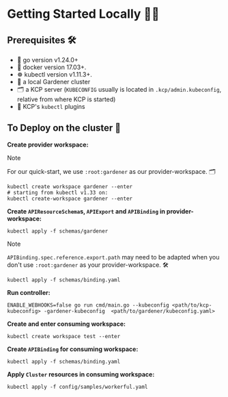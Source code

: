 # Getting Started Locally 🚀🌱

## Prerequisites 🛠️

- 🦦 go version v1.24.0+
- 🐳 docker version 17.03+.
- ☸️ kubectl version v1.11.3+.
- 🌻 a local Gardener cluster
- 🗂️ a KCP server (`KUBECONFIG` usually is located in `.kcp/admin.kubeconfig`, relative from where KCP is started)
- 🔌 KCP's `kubectl` plugins

## To Deploy on the cluster 🚢

**Create provider workspace:**
> [!NOTE]
> For our quick-start, we use `:root:gardener` as our provider-workspace. 🗂️
```shell
kubectl create workspace gardener --enter
# starting from kubectl v1.33 on:
kubectl create-workspace gardener --enter
```

**Create `APIResourceSchema`s, `APIExport` and `APIBinding` in provider-workspace:**
```shell
kubectl apply -f schemas/gardener
```

> [!NOTE]
> `APIBinding.spec.reference.export.path` may need to be adapted when you don't use `:root:gardener` as your provider-workspace. 🛠️
```shell
kubectl apply -f schemas/binding.yaml
```

**Run controller:**
```shell
ENABLE_WEBHOOKS=false go run cmd/main.go --kubeconfig <path/to/kcp-kubeconfig> -gardener-kubeconfig  <path/to/gardener/kubeconfig.yaml>
```

**Create and enter consuming workspace:**
```shell
kubectl create workspace test --enter
```

**Create `APIBinding` for consuming workspace:**
```shell
kubectl apply -f schemas/binding.yaml
```

**Apply `Cluster` resources in consuming workspace:**
```shell
kubectl apply -f config/samples/workerful.yaml
```